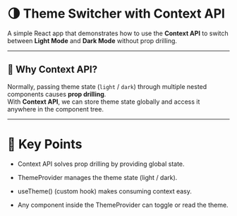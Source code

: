 # 🌗 Theme Switcher with Context API

A simple React app that demonstrates how to use the **Context API** to switch between **Light Mode** and **Dark Mode** without prop drilling.

---

## 🚀 Why Context API?

Normally, passing theme state (`light` / `dark`) through multiple nested components causes **prop drilling**.  
With **Context API**, we can store theme state globally and access it anywhere in the component tree.

---

# 📌 Key Points

- Context API solves prop drilling by providing global state.

- ThemeProvider manages the theme state (light / dark).

- useTheme() (custom hook) makes consuming context easy.

- Any component inside the ThemeProvider can toggle or read the theme.

  
